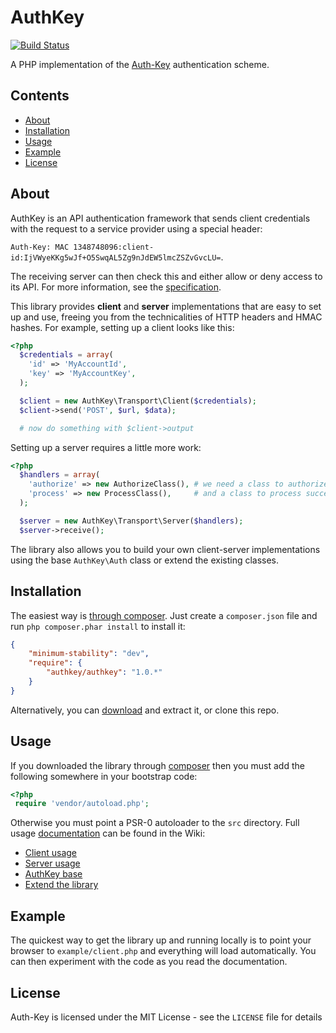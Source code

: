 # AuthKey

[![Build Status](https://secure.travis-ci.org/johnstevenson/authkey.png)](http://travis-ci.org/johnstevenson/authkey)

A PHP implementation of the [Auth-Key][Auth-Key] authentication scheme.

## Contents
* [About](#About)
* [Installation](#Installation)
* [Usage](#Usage)
* [Example](#Example)
* [License](#License)


<a name="About"></a>
## About

AuthKey is an API authentication framework that sends client credentials with the request to a service provider using a special header:

`Auth-Key: MAC 1348748096:client-id:IjVWyeKKg5wJf+O5SwqAL5Zg9nJdEW5lmcZSZvGvcLU=`.

The receiving server can then check this and either allow or deny access to its API. For more information, see the [specification][Auth-Key].

This library provides **client** and **server** implementations that are easy to set up and use, freeing you from the technicalities of HTTP headers and HMAC hashes. For example, setting up a client looks like this:

```php
<?php
  $credentials = array(
    'id' => 'MyAccountId',
    'key' => 'MyAccountKey',
  );

  $client = new AuthKey\Transport\Client($credentials);
  $client->send('POST', $url, $data);

  # now do something with $client->output
```

Setting up a server requires a little more work:

```php
<?php
  $handlers = array(
    'authorize' => new AuthorizeClass(), # we need a class to authorize the client
    'process' => new ProcessClass(),     # and a class to process successful requests
  );

  $server = new AuthKey\Transport\Server($handlers);
  $server->receive();
```

The library also allows you to build your own client-server implementations using the base `AuthKey\Auth` class or extend the existing classes.

<a name="Installation"></a>
## Installation
The easiest way is [through composer][composer]. Just create a `composer.json` file and run `php composer.phar install` to install it:

```json
{
    "minimum-stability": "dev",
    "require": {
        "authkey/authkey": "1.0.*"
    }
}
```

Alternatively, you can [download][download] and extract it, or clone this repo.

<a name="Usage"></a>
## Usage
If you downloaded the library through [composer][composer] then you must add the following somewhere in your bootstrap code:

```php
<?php
 require 'vendor/autoload.php';
```
Otherwise you must point a PSR-0 autoloader to the `src` directory. Full usage [documentation][wiki] can be found in the Wiki:

* [Client usage][client]
* [Server usage][server]
* [AuthKey base][authkey]
* [Extend the library][extending]

<a name="Example"></a>
## Example
The quickest way to get the library up and running locally is to point your browser to `example/client.php` and everything will load automatically. You can then experiment with the code as you read the documentation.

<a name="License"></a>
## License

Auth-Key is licensed under the MIT License - see the `LICENSE` file for details


  [Auth-Key]: https://github.com/johnstevenson/authkey/wiki/Auth-Key-Specification
  [composer]: http://getcomposer.org
  [download]: https://github.com/johnstevenson/authkey/downloads
  [wiki]:https://github.com/johnstevenson/authkey/wiki/Home
  [client]:https://github.com/johnstevenson/authkey/wiki/Client-Usage
  [server]:https://github.com/johnstevenson/authkey/wiki/Server-Usage
  [authkey]:https://github.com/johnstevenson/authkey/wiki/AuthKey-Base
  [extending]:https://github.com/johnstevenson/authkey/wiki/Extending


